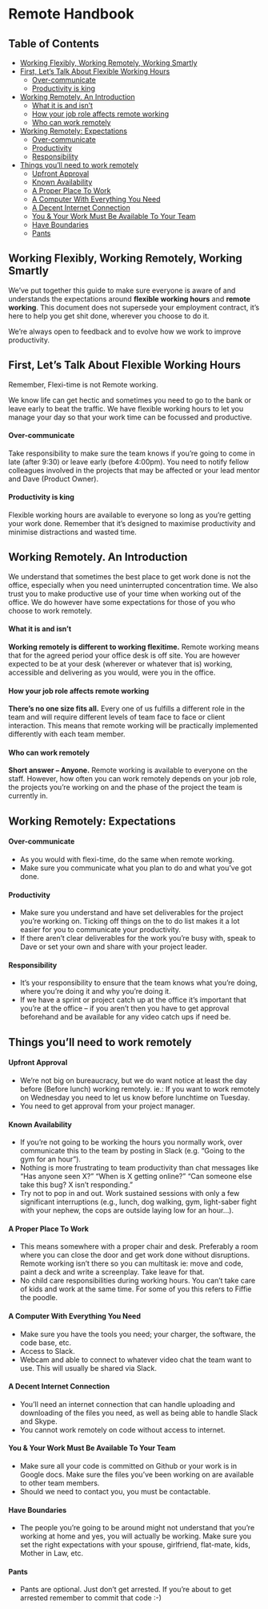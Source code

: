 # Remote Handbook

## Table of Contents

* [Working Flexibly, Working Remotely, Working Smartly](#working-flexibly-working-remotely-working-smartly)
* [First, Let’s Talk About  Flexible Working Hours](#first-lets-talk-about-flexible-working-hours)
    * [Over-communicate](#over-communicate)
    * [Productivity is king](#productivity-is-king)
* [Working Remotely. An Introduction](#working-remotely-an-introduction)
    * [What it is and isn’t](#what-it-is-and-isnt)
    * [How your job role affects remote working](#how-your-job-role-affects-remote-working)
    * [Who can work remotely](#who-can-work-remotely)
* [Working Remotely: Expectations](#working-remotely-expectations)
    * [Over-communicate](#over-communicate)
    * [Productivity](#productivity)
    * [Responsibility](#responsibility)
* [Things you’ll need to work remotely](#things-youll-need-to-work-remotely)
    * [Upfront Approval](#upfront-approval)
    * [Known Availability](#known-availability)
    * [A Proper Place To Work](#a-proper-place-to-work)
    * [A Computer With Everything You Need](#a-computer-with-everything-you-need)
    * [A Decent Internet Connection](#a-decent-internet-connection)
    * [You & Your Work Must Be Available To Your Team](#you-your-work-must-be-available-to-your-team)
    * [Have Boundaries](#have-boundaries)
    * [Pants](#pants)

## Working Flexibly, Working Remotely, Working Smartly

We’ve put together this guide to make sure everyone is aware of and understands
the expectations around **flexible working hours** and **remote working**. This
document does not supersede your employment contract, it’s here to help you get
shit done, wherever you choose to do it.

We’re always open to feedback and to evolve how we work to improve productivity.

## First, Let’s Talk About  Flexible Working Hours

Remember, Flexi-time is not Remote working.

We know life can get hectic and sometimes you need to go to the bank or leave
early to beat the traffic. We have flexible working hours to let you manage
your day so that your work time can be focussed and productive.

#### Over-communicate

Take responsibility to make sure the team knows if you’re going to come in late
(after 9:30) or leave early (before 4:00pm). You need to notify fellow
colleagues involved in the projects that may be affected or your lead mentor
and Dave (Product Owner).

#### Productivity is king

Flexible working hours are available to everyone so long as you’re getting your
work done.  Remember that it’s designed to maximise productivity and minimise
distractions and wasted time.

## Working Remotely. An Introduction

We understand that sometimes the best place to get work done is not the office,
especially when you need uninterrupted concentration time. We also trust you to
make productive use of your time when working out of the office. We do however
have some expectations for those of you who choose to work remotely.

#### What it is and isn’t

**Working remotely is different to working flexitime.** Remote working means
that for the agreed period your office desk is off site. You are however
expected to be at your desk (wherever or whatever that is) working, accessible
and delivering as you would, were you in the office.

#### How your job role affects remote working

**There’s no one size fits all.** Every one of us fulfills a different role in
the team and will require different levels of team face to face or client
interaction. This means that remote working will be practically implemented
differently with each team member.

#### Who can work remotely

**Short answer – Anyone.** Remote working is available to everyone on the
staff. However, how often you can work remotely depends on your job role, the
projects you’re working on and the phase of the project the team is currently
in.

## Working Remotely: Expectations

#### Over-communicate

- As you would with flexi-time, do the same when remote working.
- Make sure you communicate what you plan to do and what you’ve got done.

#### Productivity

- Make sure you understand and have set deliverables for the project you’re
  working on. Ticking off things on the to do list makes it a lot easier for
  you to communicate your productivity.
- If there aren’t clear deliverables for the work you’re busy with, speak to
  Dave or set your own and share with your project leader.

#### Responsibility

- It’s your responsibility to ensure that the team knows what you’re doing,
  where you’re doing it and why you’re doing it.
- If we have a sprint or project catch up at the office it’s important that
  you’re at the office – if you aren’t then you have to get approval beforehand
  and be available for any video catch ups if need be.

## Things you’ll need to work remotely

#### Upfront Approval

- We’re not big on bureaucracy, but we do want notice at least the day before
  (Before lunch) working remotely. ie.: If you want to work remotely on
  Wednesday you need to let us know before lunchtime on Tuesday.
- You need to get approval from your project manager.

#### Known Availability

- If you’re not going to be working the hours you normally work, over
  communicate this to the team by posting in Slack (e.g. “Going to the gym for
  an hour”).
- Nothing is more frustrating to team productivity than chat messages like “Has
  anyone seen X?” “When is X getting online?” “Can someone else take this bug?
  X isn’t responding.”
- Try not to pop in and out. Work sustained sessions with only a few
  significant interruptions (e.g., lunch, dog walking, gym, light-saber fight
  with your nephew, the cops are outside laying low for an hour…).

#### A Proper Place To Work

- This means somewhere with a proper chair and desk. Preferably a room where
  you can close the door and get work done without disruptions. Remote working
  isn’t there so you can multitask ie: move and code, paint a deck and write
  a screenplay. Take leave for that.
- No child care responsibilities during working hours. You can’t take care of
  kids and work at the same time. For some of you this refers to Fiffie the
  poodle.

#### A Computer With Everything You Need

- Make sure you have the tools you need; your charger, the software, the code
  base, etc.
- Access to Slack.
- Webcam and able to connect to whatever video chat the team want to use. This
  will usually be shared via Slack.

#### A Decent Internet Connection

- You’ll need an internet connection that can handle uploading and downloading
  of the files you need, as well as being able to handle Slack and Skype.
- You cannot work remotely on code without access to internet.

#### You & Your Work Must Be Available To Your Team

- Make sure all your code is committed on Github or your work is in Google
  docs. Make sure the files you’ve been working on are available to other team
  members.
- Should we need to contact you, you must be contactable.

#### Have Boundaries

- The people you’re going to be around might not understand that you’re working
  at home and yes, you will actually be working. Make sure you set the right
  expectations with your spouse, girlfriend, flat-mate, kids, Mother in Law, etc.

#### Pants

- Pants are optional. Just don’t get arrested. If you’re about to get arrested
  remember to commit that code :-)
